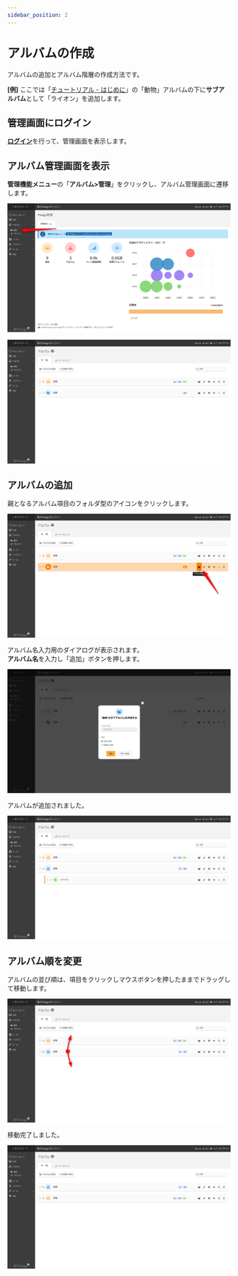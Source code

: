 ```yaml
---
sidebar_position: 2
---
```


# アルバムの作成

アルバムの追加とアルバム階層の作成方法です。

**[例]** ここでは「[チュートリアル - はじめに](http://localhost:3000/piwigo-doc/docs/intro)」の「動物」アルバムの下に**サブアルバム**として「ライオン」を追加します。

## 管理画面にログイン

[**ログイン**](/docs/tutorial-basics/login-logout.md)を行って、管理画面を表示します。

## アルバム管理画面を表示

**管理機能メニュー**の「**アルバム>管理**」をクリックし、アルバム管理画面に遷移します。

![ダッシュボード画面](/img/add_album0.png)

![アルバム管理画面](/img/add_album1.png)

## アルバムの追加

親となるアルバム項目のフォルダ型のアイコンをクリックします。

![アルバムの追加](/img/add_album2.png)

アルバム名入力用のダイアログが表示されます。  
**アルバム名**を入力し「追加」ボタンを押します。

![アルバム追加ダイアログ](/img/add_album3.png)

アルバムが追加されました。

![アルバムの追加完了](/img/add_album4.png)

## アルバム順を変更

アルバムの並び順は、項目をクリックしマウスボタンを押したままでドラッグして移動します。

![アルバムの移動](/img/add_album5.png)

移動完了しました。

![アルバムの移動完了](/img/add_album6.png)